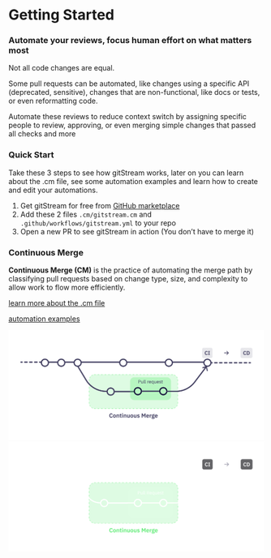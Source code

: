 # Getting Started

### Automate your reviews, focus human effort on what matters most

Not all code changes are equal.  

Some pull requests can be automated, like changes using a specific API (deprecated, sensitive), changes that are non-functional, like docs or tests, or even reformatting code.  
  
Automate these reviews to reduce context switch by assigning specific people to review, approving, or even merging simple changes that passed all checks and more


### Quick Start

Take these 3 steps to see how gitStream works, later on you can learn about the .cm file, see some automation examples and learn how to create and edit your automations.

1. Get gitStream for free from [GitHub marketplace](https://github.com/marketplace/gitstream-by-linearb)
2. Add these 2 files `.cm/gitstream.cm` and `.github/workflows/gitstream.yml` to your repo
3. Open a new PR to see gitStream in action (You don’t have to merge it)

### Continuous Merge

**Continuous Merge (CM)** is the practice of automating the merge path by classifying pull requests based on change type, size, and complexity to allow work to flow more efficiently.

[learn more about the .cm file](20_cm-schema.md)

[automation examples](31_examples.md)

![Continuous Merge](assets/ContinuousMerge3l.png#only-light)
![Continuous Merge](assets/ContinuousMerge3d.png#only-dark)

